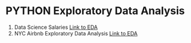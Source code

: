 # PYTHON Exploratory Data Analysis
1. Data Science Salaries [Link to EDA](https://github.com/sebastianBaquero98/EDA-Data-Science-Salarias)
2. NYC Airbnb Exploratory Data Analysis [Link to EDA](https://github.com/sebastianBaquero98/NYC-Airbnb-Exploratory-Data-Analysis)

